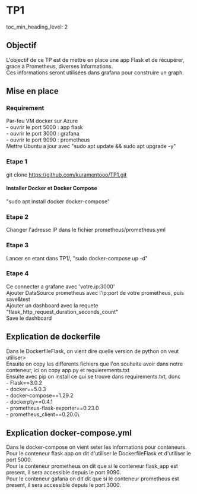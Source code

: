 # TP1

toc_min_heading_level: 2

## Objectif

L'objectif de ce TP est de mettre en place une app Flask et de récupérer, grace à Prometheus, diverses informations.\
Ces informations seront utilisées dans grafana pour construire un graph.

## Mise en place

### Requirement
Par-feu VM docker sur Azure\
	- ouvrir le port 5000 : app flask\
	- ouvrir le port 3000 : grafana\
	- ouvrir le port 9090 : prometheus\
Mettre Ubuntu a jour avec "sudo apt update && sudo apt upgrade -y"

### Etape 1

git clone https://github.com/kuramentooo/TP1.git

#### Installer Docker et Docker Compose
"sudo apt install docker docker-compose"

### Etape 2

Changer l'adresse IP dans le fichier prometheus/prometheus.yml

### Etape 3

Lancer en etant dans TP1/, "sudo docker-compose up -d"

### Etape 4

Ce connecter a grafane avec 'votre.ip:3000'\
Ajouter DataSource prometheus avec l'ip:port de votre prometheus, puis save&test\
Ajouter un dashboard avec la requete "flask_http_request_duration_seconds_count"\
Save le dashboard

## Explication de dockerfile

Dans le DockerfileFlask, on vient dire quelle version de python on veut utiliser>\
Ensuite on copy les differents fichiers que l'on souhaite avoir dans notre conteneur, ici on copy app.py et requierements.txt\
Ensuite avec pip on install ce qui se trouve dans requirements.txt, donc\
	- Flask==3.0.2\
	- docker==5.0.3\
	- docker-compose==1.29.2\
	- dockerpty==0.4.1\
	- prometheus-flask-exporter==0.23.0\
 	- prometheus_client==0.20.0\

## Explication docker-compose.yml

Dans le docker-compose on vient seter les informations pour conteneurs.\
Pour le conteneur flask app on dit d'utiliser le DockerfileFlask et d'utiliser le port 5000.\
Pour le conteneur prometheus on dit que si le conteneur flask_app est present, il sera accessible depuis le port 9090.\
Pour le conteneur gafana on dit dit que si le conteneur prometheus est present, il sera accessible depuis le port 3000.
